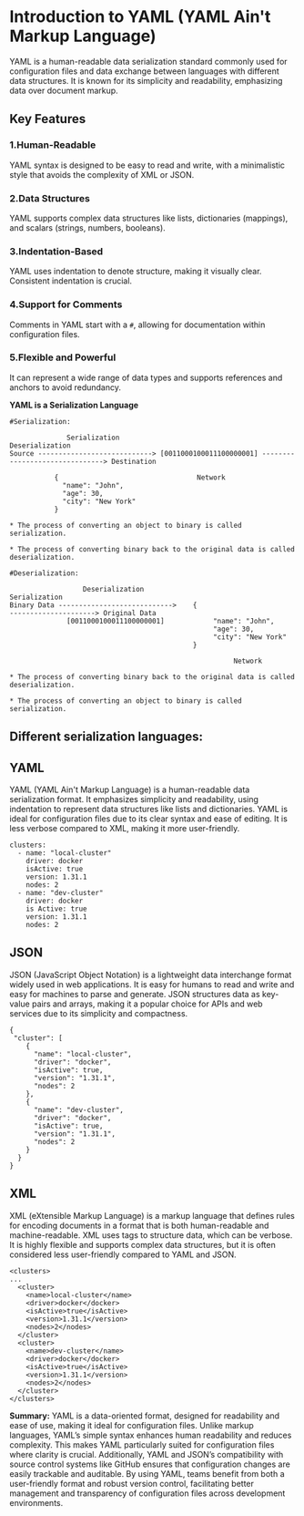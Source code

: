 # Introduction to YAML (YAML Ain't Markup Language)
YAML is a human-readable data serialization standard commonly used for configuration files and data 
exchange between languages with different data structures. It is known for its simplicity and readability, 
emphasizing data over document markup.

## Key Features

### 1.Human-Readable
YAML syntax is designed to be easy to read and write, with a minimalistic style that avoids the complexity of XML or JSON.

### 2.Data Structures
YAML supports complex data structures like lists, dictionaries (mappings), and scalars (strings, numbers, booleans).

### 3.Indentation-Based
YAML uses indentation to denote structure, making it visually clear. Consistent indentation is crucial.

### 4.Support for Comments
Comments in YAML start with a `#`, allowing for documentation within configuration files.

### 5.Flexible and Powerful
It can represent a wide range of data types and supports references and anchors to avoid redundancy.

**YAML is a Serialization Language**
```
#Serialization:

              Serialization                                            Deserialization
Source ----------------------------> [0011000100011100000001] -------------------------------> Destination 

           {                                  Network
             "name": "John",
             "age": 30,
             "city": "New York"
           }

* The process of converting an object to binary is called serialization.

* The process of converting binary back to the original data is called deserialization.

```
```
#Deserialization:

                  Deserialization                                          Serialization
Binary Data ---------------------------->    {                        ---------------------> Original Data
              [0011000100011100000001]            "name": "John",
                                                  "age": 30,
                                                  "city": "New York"
                                             } 

                                                       Network

* The process of converting binary back to the original data is called deserialization.

* The process of converting an object to binary is called serialization.
```
## Different serialization languages:

## YAML
YAML (YAML Ain't Markup Language) is a human-readable data serialization format. It emphasizes simplicity and
readability, using indentation to represent data structures like lists and dictionaries. YAML is ideal for 
configuration files due to its clear syntax and ease of editing. It is less verbose compared to XML, making 
it more user-friendly.
```
clusters:
  - name: "local-cluster"
    driver: docker
    isActive: true
    version: 1.31.1
    nodes: 2
  - name: "dev-cluster"
    driver: docker
    is Active: true
    version: 1.31.1
    nodes: 2
```

## JSON
JSON (JavaScript Object Notation) is a lightweight data interchange format widely used in web applications. 
It is easy for humans to read and write and easy for machines to parse and generate. JSON structures data as
key-value pairs and arrays, making it a popular choice for APIs and web services due to its simplicity and 
compactness.
```
{
 "cluster": [
    {
      "name": "local-cluster",
      "driver": "docker",
      "isActive": true,
      "version": "1.31.1",
      "nodes": 2
    },
    {
      "name": "dev-cluster",
      "driver": "docker",
      "isActive": true,
      "version": "1.31.1",
      "nodes": 2
    }
  }
}    
```

## XML
XML (eXtensible Markup Language) is a markup language that defines rules for encoding documents in a format 
that is both human-readable and machine-readable. XML uses tags to structure data, which can be verbose. It 
is highly flexible and supports complex data structures, but it is often considered less user-friendly 
compared to YAML and JSON.
```
<clusters>
...
  <cluster>
    <name>local-cluster</name>
    <driver>docker</docker>
    <isActive>true</isActive>
    <version>1.31.1</version>
    <nodes>2</nodes>
  </cluster> 
  <cluster>
    <name>dev-cluster</name>
    <driver>docker</docker>
    <isActive>true</isActive>
    <version>1.31.1</version>
    <nodes>2</nodes>
  </cluster>      
</clusters>  
```
**Summary:**
YAML is a data-oriented format, designed for readability and ease of use, making it ideal for configuration
files. Unlike markup languages, YAML’s simple syntax enhances human readability and reduces complexity. 
This makes YAML particularly suited for configuration files where clarity is crucial. Additionally, YAML 
and JSON’s compatibility with source control systems like GitHub ensures that configuration changes are 
easily trackable and auditable. By using YAML, teams benefit from both a user-friendly format and robust 
version control, facilitating better management and transparency of configuration files across development 
environments.


